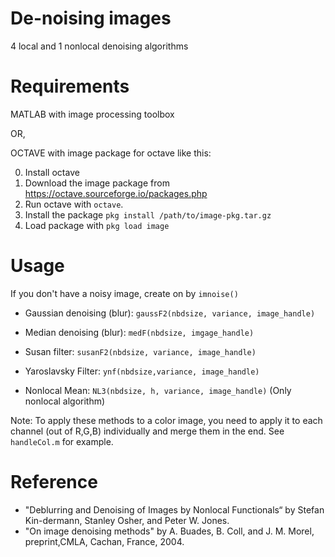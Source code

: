 # De-noising images 

4 local and 1 nonlocal denoising algorithms

# Requirements

MATLAB with image processing toolbox

OR,

OCTAVE with image package for octave like this:

0. Install octave
1. Download the image package from https://octave.sourceforge.io/packages.php
2. Run octave with `octave`.
3. Install the package `pkg install /path/to/image-pkg.tar.gz`
4. Load package with `pkg load image`

# Usage

If you don't have a noisy image, create on by `imnoise()`
* Gaussian denoising (blur): `gaussF2(nbdsize, variance, image_handle)`
* Median denoising (blur): `medF(nbdsize, imgage_handle)`
* Susan filter: `susanF2(nbdsize, variance, image_handle)`
* Yaroslavsky Filter: `ynf(nbdsize,variance, image_handle)`

* Nonlocal Mean: `NL3(nbdsize, h, variance, image_handle)` (Only nonlocal algorithm)

Note: To apply these methods to a color image, you need to apply it to each channel (out of R,G,B) individually and merge them in the end. See `handleCol.m` for example.

# Reference

* "Deblurring and Denoising of Images by Nonlocal Functionals“ by Stefan Kin-dermann, Stanley Osher, and Peter W. Jones.
* "On image denoising methods" by A. Buades, B. Coll, and J. M. Morel,  preprint,CMLA, Cachan, France, 2004.

